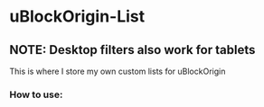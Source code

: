# uBlockOrigin-List
## NOTE: Desktop filters also work for tablets
This is where I store my own custom lists for uBlockOrigin
### How to use:

